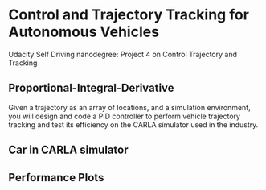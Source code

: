 # Control and Trajectory Tracking for Autonomous Vehicles
Udacity Self Driving nanodegree: Project 4 on Control Trajectory and Tracking

## Proportional-Integral-Derivative
Given a trajectory as an array of locations, and a simulation environment, you will design and code a PID controller to perform vehicle trajectory tracking and test its efficiency on the CARLA simulator used in the industry.

## Car in CARLA simulator

## Performance Plots

